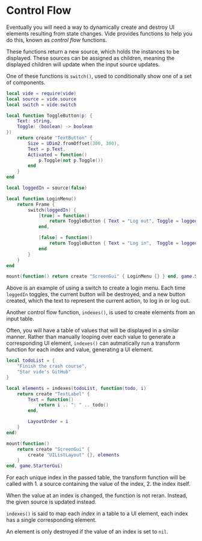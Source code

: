 # Control Flow

Eventually you will need a way to dynamically create and destroy UI elements
resulting from state changes. Vide provides functions to help you do this,
known as *control flow* functions.

These functions return a new source, which holds the instances to be displayed.
These sources can be assigned as children, meaning the displayed children
will update when the input source updates.

One of these functions is `switch()`, used to conditionally show one of a set of
components.

```lua
local vide = require(vide)
local source = vide.source
local switch = vide.switch

local function ToggleButton(p: {
    Text: string,
    Toggle: (boolean) -> boolean
})
    return create "TextButton" {
        Size = UDim2.fromOffset(300, 300),
        Text = p.Text,
        Activated = function()
            p.Toggle(not p.Toggle())
        end
    }
end

local loggedIn = source(false)

local function LoginMenu()
    return Frame {
        switch(loggedIn) {
            [true] = function()
                return ToggleButton { Text = "Log out", Toggle = loggedIn }
            end,

            [false] = function()
                return ToggleButton { Text = "Log in",  Toggle = loggedIn }
            end
        }
    }
end

mount(function() return create "ScreenGui" { LoginMenu {} } end, game.StarterGui)
```

Above is an example of using a switch to create a login menu. Each time
`loggedIn` toggles, the current button will be destroyed, and a new button
created, which the text to represent the current action, to log in or log out.

Another control flow function, `indexes()`, is used to create elements from an
input table.

Often, you will have a table of values that will be displayed in a similar
manner. Rather than manually looping over each value to generate a corresponding
UI element, `indexes()` can autmatically run a transform function for each
index and value, generating a UI element.

```lua
local todoList = {
    "Finish the crash course",
    "Star vide's GitHub"
}

local elements = indexes(todoList, function(todo, i)
    return create "TextLabel" {
        Text = function()
            return i .. ": " .. todo()
        end,

        LayoutOrder = i
    }
end)

mount(function()
    return create "ScreenGui" {
        create "UIListLayout" {}, elements
    }
end, game.StarterGui)
```

For each unique index in the passed table, the transform function will be called
with 1. a source containing the value of the index, 2. the index itself.

When the value at an index is changed, the function is not reran. Instead, the
given source is updated instead.

`indexes()` is said to map each *index* in a table to a UI element, each index
has a single corresponding element.

An element is only destroyed if the value of an index is set to `nil`.
